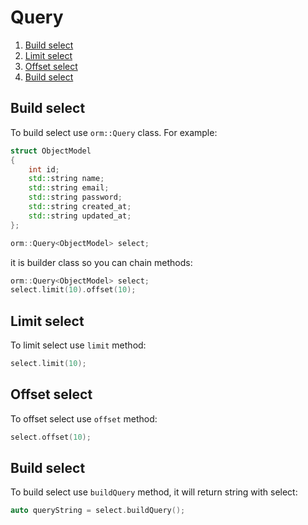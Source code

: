 # Query

1. [Build select](#build-select)
2. [Limit select](#limit-select)
3. [Offset select](#offset-select)
4. [Build select](#build-select)

## Build select

To build select use `orm::Query` class. For example:

```cpp
struct ObjectModel
{
    int id;
    std::string name;
    std::string email;
    std::string password;
    std::string created_at;
    std::string updated_at;
};

orm::Query<ObjectModel> select;
```

it is builder class so you can chain methods:

```cpp
orm::Query<ObjectModel> select;
select.limit(10).offset(10);
```

## Limit select

To limit select use `limit` method:

```cpp
select.limit(10);
```

## Offset select

To offset select use `offset` method:

```cpp
select.offset(10);
```

## Build select

To build select use `buildQuery` method, it will return string with select:

```cpp
auto queryString = select.buildQuery();
```